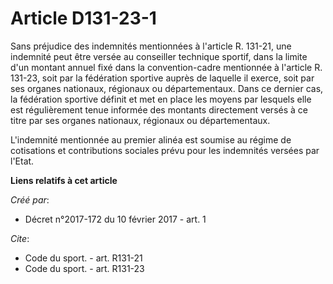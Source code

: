 # Article D131-23-1

Sans préjudice des indemnités mentionnées à l'article R. 131-21, une indemnité peut être versée au conseiller technique
sportif, dans la limite d'un montant annuel fixé dans la convention-cadre mentionnée à l'article R. 131-23, soit par la
fédération sportive auprès de laquelle il exerce, soit par ses organes nationaux, régionaux ou départementaux. Dans ce
dernier cas, la fédération sportive définit et met en place les moyens par lesquels elle est régulièrement tenue informée des
montants directement versés à ce titre par ses organes nationaux, régionaux ou départementaux. 

L'indemnité mentionnée au premier alinéa est soumise au régime de cotisations et contributions sociales prévu pour les
indemnités versées par l'Etat.

**Liens relatifs à cet article**

_Créé par_:

  - Décret n°2017-172 du 10 février 2017 - art. 1

_Cite_:

  - Code du sport. - art. R131-21
  - Code du sport. - art. R131-23
